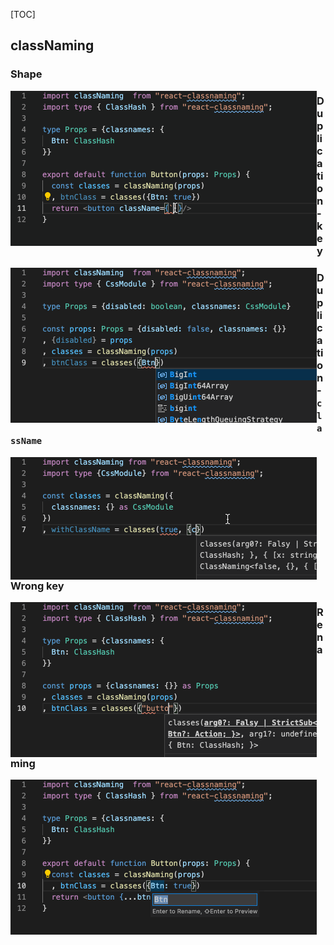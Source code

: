 [TOC]

## classNaming

### Shape

<img src="./images/classnaming_apply.gif" alt="classnaming_apply" style="float: left;" />

### Duplication - key

<img src="./images/classnaming_classes.gif" alt="classnaming_classes" style="float: left;" />

### Duplication - `className`

<img src="./images/classnaming_classname.gif" alt="classnaming_classname" style="float: left;" />

### Wrong key

<img src="./images/classnaming_keys.gif" alt="classnaming_keys" style="float: left;" />

### Renaming

<img src="./images/classnaming_renamed.gif" alt="classnaming_renamed" style="float: left;" />